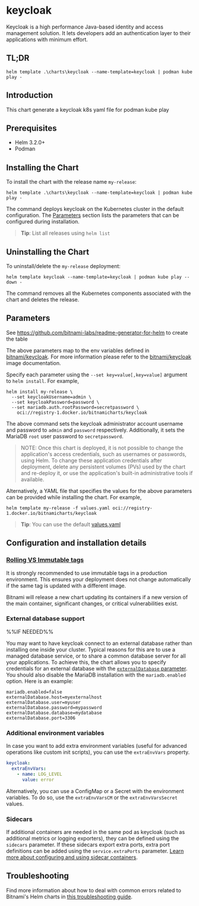 <!--- app-name: keycloak -->

# keycloak

Keycloak is a high performance Java-based identity and access management solution. It lets developers add an authentication layer to their applications with minimum effort.

## TL;DR

```console
helm template .\charts\keycloak --name-template=keycloak | podman kube play -
```

## Introduction

This chart generate a keycloak k8s yaml file for podman kube play

## Prerequisites

- Helm 3.2.0+
- Podman

## Installing the Chart

To install the chart with the release name `my-release`:

```console
helm template .\charts\keycloak --name-template=keycloak | podman kube play -
```

The command deploys keycloak on the Kubernetes cluster in the default configuration. The [Parameters](#parameters) section lists the parameters that can be configured during installation.

> **Tip**: List all releases using `helm list`

## Uninstalling the Chart

To uninstall/delete the `my-release` deployment:

```console
helm template keycloak --name-template=keycloak | podman kube play --down -
```

The command removes all the Kubernetes components associated with the chart and deletes the release.

## Parameters

See <https://github.com/bitnami-labs/readme-generator-for-helm> to create the table

The above parameters map to the env variables defined in [bitnami/keycloak](https://github.com/bitnami/containers/tree/main/bitnami/keycloak). For more information please refer to the [bitnami/keycloak](https://github.com/bitnami/containers/tree/main/bitnami/keycloak) image documentation.

Specify each parameter using the `--set key=value[,key=value]` argument to `helm install`. For example,

```console
helm install my-release \
  --set keycloakUsername=admin \
  --set keycloakPassword=password \
  --set mariadb.auth.rootPassword=secretpassword \
    oci://registry-1.docker.io/bitnamicharts/keycloak
```

The above command sets the keycloak administrator account username and password to `admin` and `password` respectively. Additionally, it sets the MariaDB `root` user password to `secretpassword`.

> NOTE: Once this chart is deployed, it is not possible to change the application's access credentials, such as usernames or passwords, using Helm. To change these application credentials after deployment, delete any persistent volumes (PVs) used by the chart and re-deploy it, or use the application's built-in administrative tools if available.

Alternatively, a YAML file that specifies the values for the above parameters can be provided while installing the chart. For example,

```console
helm template my-release -f values.yaml oci://registry-1.docker.io/bitnamicharts/keycloak
```

> **Tip**: You can use the default [values.yaml](values.yaml)

## Configuration and installation details

### [Rolling VS Immutable tags](https://docs.bitnami.com/containers/how-to/understand-rolling-tags-containers/)

It is strongly recommended to use immutable tags in a production environment. This ensures your deployment does not change automatically if the same tag is updated with a different image.

Bitnami will release a new chart updating its containers if a new version of the main container, significant changes, or critical vulnerabilities exist.

### External database support

%%IF NEEDED%%

You may want to have keycloak connect to an external database rather than installing one inside your cluster. Typical reasons for this are to use a managed database service, or to share a common database server for all your applications. To achieve this, the chart allows you to specify credentials for an external database with the [`externalDatabase` parameter](#parameters). You should also disable the MariaDB installation with the `mariadb.enabled` option. Here is an example:

```console
mariadb.enabled=false
externalDatabase.host=myexternalhost
externalDatabase.user=myuser
externalDatabase.password=mypassword
externalDatabase.database=mydatabase
externalDatabase.port=3306
```

### Additional environment variables

In case you want to add extra environment variables (useful for advanced operations like custom init scripts), you can use the `extraEnvVars` property.

```yaml
keycloak:
  extraEnvVars:
    - name: LOG_LEVEL
      value: error
```

Alternatively, you can use a ConfigMap or a Secret with the environment variables. To do so, use the `extraEnvVarsCM` or the `extraEnvVarsSecret` values.

### Sidecars

If additional containers are needed in the same pod as keycloak (such as additional metrics or logging exporters), they can be defined using the `sidecars` parameter. If these sidecars export extra ports, extra port definitions can be added using the `service.extraPorts` parameter. [Learn more about configuring and using sidecar containers](https://docs.bitnami.com/kubernetes/apps/keycloak/administration/configure-use-sidecars/).

## Troubleshooting

Find more information about how to deal with common errors related to Bitnami's Helm charts in [this troubleshooting guide](https://docs.bitnami.com/general/how-to/troubleshoot-helm-chart-issues).
